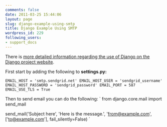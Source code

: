 ```yaml
---
comments: false
date: 2011-03-25 15:44:06
layout: page
slug: django-example-using-smtp
title: Django Example Using SMTP
wordpress_id: 229
following_users:
- support_docs
---
```


There is [more detailed information regarding the use of Django on the Django project website](https://docs.djangoproject.com/en/dev/topics/email/).

First start by adding the following to **settings.py:**

` EMAIL_HOST = 'smtp.sendgrid.net'
EMAIL_HOST_USER = 'sendgrid_username'
EMAIL_HOST_PASSWORD = 'sendgrid_password'
EMAIL_PORT = 587
EMAIL_USE_TLS = True
`



Then to send email you can do the following:
`
from django.core.mail import send_mail

send_mail('Subject here', 'Here is the message.', 'from@example.com', ['to@example.com'], fail_silently=False)
`
